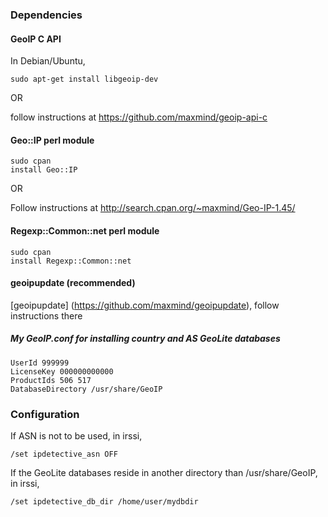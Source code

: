 ### Dependencies

#### GeoIP C API

In Debian/Ubuntu,

```
sudo apt-get install libgeoip-dev
```

OR

follow instructions at https://github.com/maxmind/geoip-api-c

#### Geo::IP perl module

```
sudo cpan
install Geo::IP
```

OR

Follow instructions at http://search.cpan.org/~maxmind/Geo-IP-1.45/

#### Regexp::Common::net perl module

```
sudo cpan
install Regexp::Common::net
```

#### geoipupdate (recommended)

[geoipupdate] (https://github.com/maxmind/geoipupdate), follow instructions there

##### My GeoIP.conf for installing country and AS GeoLite databases

```
UserId 999999
LicenseKey 000000000000
ProductIds 506 517
DatabaseDirectory /usr/share/GeoIP
```

### Configuration

If ASN is not to be used, in irssi,
```
/set ipdetective_asn OFF
```

If the GeoLite databases reside in another directory than /usr/share/GeoIP, in irssi,
```
/set ipdetective_db_dir /home/user/mydbdir
```

